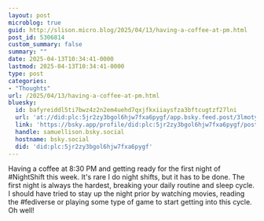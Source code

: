 ```yaml
---
layout: post
microblog: true
guid: http://slison.micro.blog/2025/04/13/having-a-coffee-at-pm.html
post_id: 5306814
custom_summary: false
summary: ""
date: 2025-04-13T10:34:41-0000
lastmod: 2025-04-13T10:34:41-0000
type: post
categories:
- "Thoughts"
url: /2025/04/13/having-a-coffee-at-pm.html
bluesky:
  id: bafyreiddl5ti7bwz4z2n2em4uehd7qxjfkxiiaysfza3bftcugtzf27lni
  url: 'at://did:plc:5jr2zy3bgol6hjw7fxa6pygf/app.bsky.feed.post/3lmoty35hzm2e'
  link: 'https://bsky.app/profile/did:plc:5jr2zy3bgol6hjw7fxa6pygf/post/3lmoty35hzm2e'
  handle: samuellison.bsky.social
  hostname: bsky.social
  did: 'did:plc:5jr2zy3bgol6hjw7fxa6pygf'
---
```


Having a coffee at 8:30 PM and getting ready for the first night of #NightShift this week. It's rare I do night shifts, but it has to be done. The first night is always the hardest, breaking your daily routine and sleep cycle. I should have tried to stay up the night prior by watching movies, reading the #fediverse or playing some type of game to start getting into this cycle. Oh well!
